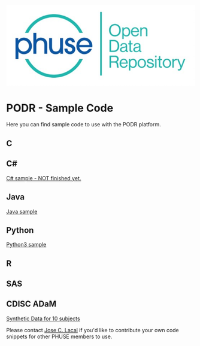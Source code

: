 ![PHUSE PODR Logo Logo](/PODR.jpeg)
# PODR - Sample Code

Here you can find sample code to use with the PODR platform.

## C

## C#
[C# sample - NOT finished yet.](/sample_code/PHUSE_PODR.csharp)

## Java
[Java sample](/sample_code/PHUSE_PODR.java)

## Python
[Python3 sample](/sample_code/PHUSE_PODR.py)

## R

## SAS

## CDISC ADaM
[Synthetic Data for 10 subjects](/sample_code/ADaM_10.csv)

Please contact [Jose C. Lacal](mailto:Jose.Lacal@NIHPO.com) if you'd like to contribute your own code snippets for other PHUSE members to use.